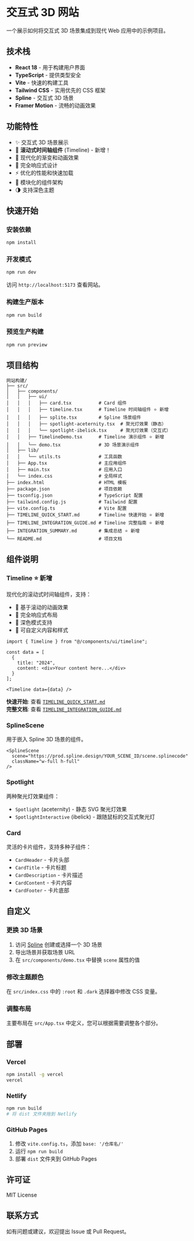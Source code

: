 # 交互式 3D 网站

一个展示如何将交互式 3D 场景集成到现代 Web 应用中的示例项目。

## 技术栈

- **React 18** - 用于构建用户界面
- **TypeScript** - 提供类型安全
- **Vite** - 快速的构建工具
- **Tailwind CSS** - 实用优先的 CSS 框架
- **Spline** - 交互式 3D 场景
- **Framer Motion** - 流畅的动画效果

## 功能特性

- ✨ 交互式 3D 场景展示
- 📜 **滚动式时间轴组件** (Timeline) - 新增！
- 🎨 现代化的渐变和动画效果
- 📱 完全响应式设计
- ⚡ 优化的性能和快速加载
- 🎯 模块化的组件架构
- 🌗 支持深色主题

## 快速开始

### 安装依赖

```bash
npm install
```

### 开发模式

```bash
npm run dev
```

访问 `http://localhost:5173` 查看网站。

### 构建生产版本

```bash
npm run build
```

### 预览生产构建

```bash
npm run preview
```

## 项目结构

```
网站构建/
├── src/
│   ├── components/
│   │   ├── ui/
│   │   │   ├── card.tsx          # Card 组件
│   │   │   ├── timeline.tsx      # Timeline 时间轴组件 ⭐ 新增
│   │   │   ├── splite.tsx        # Spline 场景组件
│   │   │   ├── spotlight-aceternity.tsx  # 聚光灯效果（静态）
│   │   │   └── spotlight-ibelick.tsx     # 聚光灯效果（交互式）
│   │   ├── TimelineDemo.tsx      # Timeline 演示组件 ⭐ 新增
│   │   └── demo.tsx              # 3D 场景演示组件
│   ├── lib/
│   │   └── utils.ts              # 工具函数
│   ├── App.tsx                   # 主应用组件
│   ├── main.tsx                  # 应用入口
│   └── index.css                 # 全局样式
├── index.html                    # HTML 模板
├── package.json                  # 项目依赖
├── tsconfig.json                 # TypeScript 配置
├── tailwind.config.js            # Tailwind 配置
├── vite.config.ts                # Vite 配置
├── TIMELINE_QUICK_START.md       # Timeline 快速开始 ⭐ 新增
├── TIMELINE_INTEGRATION_GUIDE.md # Timeline 完整指南 ⭐ 新增
├── INTEGRATION_SUMMARY.md        # 集成总结 ⭐ 新增
└── README.md                     # 项目文档
```

## 组件说明

### Timeline ⭐ 新增

现代化的滚动式时间轴组件，支持：
- 📜 基于滚动的动画效果
- 📱 完全响应式布局
- 🌙 深色模式支持
- 🎨 可自定义内容和样式

```tsx
import { Timeline } from "@/components/ui/timeline";

const data = [
  {
    title: "2024",
    content: <div>Your content here...</div>
  }
];

<Timeline data={data} />
```

**快速开始**: 查看 [`TIMELINE_QUICK_START.md`](./TIMELINE_QUICK_START.md)  
**完整文档**: 查看 [`TIMELINE_INTEGRATION_GUIDE.md`](./TIMELINE_INTEGRATION_GUIDE.md)

### SplineScene

用于嵌入 Spline 3D 场景的组件。

```tsx
<SplineScene 
  scene="https://prod.spline.design/YOUR_SCENE_ID/scene.splinecode"
  className="w-full h-full"
/>
```

### Spotlight

两种聚光灯效果组件：
- `Spotlight` (aceternity) - 静态 SVG 聚光灯效果
- `SpotlightInteractive` (ibelick) - 跟随鼠标的交互式聚光灯

### Card

灵活的卡片组件，支持多种子组件：
- `CardHeader` - 卡片头部
- `CardTitle` - 卡片标题
- `CardDescription` - 卡片描述
- `CardContent` - 卡片内容
- `CardFooter` - 卡片底部

## 自定义

### 更换 3D 场景

1. 访问 [Spline](https://spline.design/) 创建或选择一个 3D 场景
2. 导出场景并获取场景 URL
3. 在 `src/components/demo.tsx` 中替换 `scene` 属性的值

### 修改主题颜色

在 `src/index.css` 中的 `:root` 和 `.dark` 选择器中修改 CSS 变量。

### 调整布局

主要布局在 `src/App.tsx` 中定义，您可以根据需要调整各个部分。

## 部署

### Vercel

```bash
npm install -g vercel
vercel
```

### Netlify

```bash
npm run build
# 将 dist 文件夹拖到 Netlify
```

### GitHub Pages

1. 修改 `vite.config.ts`，添加 `base: '/仓库名/'`
2. 运行 `npm run build`
3. 部署 `dist` 文件夹到 GitHub Pages

## 许可证

MIT License

## 联系方式

如有问题或建议，欢迎提出 Issue 或 Pull Request。

